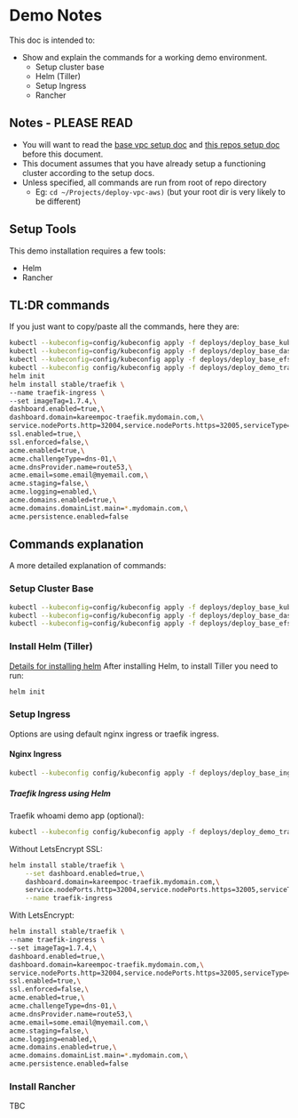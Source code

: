 # Demo Notes

This doc is intended to:

* Show and explain the commands for a working demo environment.
  * Setup cluster base
  * Helm (Tiller)
  * Setup Ingress
  * Rancher

## Notes - PLEASE READ

* You will want to read the [base vpc setup doc](https://github.com/KptnKMan/deploy-vpc-aws/docs/setup.md) and [this repos setup doc](docs/setup.md) before this document.
* This document assumes that you have already setup a functioning cluster according to the setup docs.
* Unless specified, all commands are run from root of repo directory
  * Eg: `cd ~/Projects/deploy-vpc-aws)` (but your root dir is very likely to be different)

## Setup Tools

This demo installation requires a few tools:

* Helm
* Rancher

## TL:DR commands

If you just want to copy/paste all the commands, here they are:

```bash
kubectl --kubeconfig=config/kubeconfig apply -f deploys/deploy_base_kubedns.yaml
kubectl --kubeconfig=config/kubeconfig apply -f deploys/deploy_base_dashboard.yaml
kubectl --kubeconfig=config/kubeconfig apply -f deploys/deploy_base_efs_storageclaim.yaml
kubectl --kubeconfig config/kubeconfig apply -f deploys/deploy_demo_traefik_whoami_app.yaml
helm init
helm install stable/traefik \
--name traefik-ingress \
--set imageTag=1.7.4,\
dashboard.enabled=true,\
dashboard.domain=kareempoc-traefik.mydomain.com,\
service.nodePorts.http=32004,service.nodePorts.https=32005,serviceType=NodePort,\
ssl.enabled=true,\
ssl.enforced=false,\
acme.enabled=true,\
acme.challengeType=dns-01,\
acme.dnsProvider.name=route53,\
acme.email=some.email@myemail.com,\
acme.staging=false,\
acme.logging=enabled,\
acme.domains.enabled=true,\
acme.domains.domainList.main=*.mydomain.com,\
acme.persistence.enabled=false

```

## Commands explanation

A more detailed explanation of commands:

### Setup Cluster Base

```bash
kubectl --kubeconfig=config/kubeconfig apply -f deploys/deploy_base_kubedns.yaml
kubectl --kubeconfig=config/kubeconfig apply -f deploys/deploy_base_dashboard.yaml
kubectl --kubeconfig=config/kubeconfig apply -f deploys/deploy_base_efs_storageclaim.yaml
```

### Install Helm (Tiller)

[Details for installing helm](https://docs.helm.sh/using_helm/#installing-helm)
After installing Helm, to install Tiller you need to run:

```bash
helm init
```

### Setup Ingress

Options are using default nginx ingress or traefik ingress.

#### Nginx Ingress

```bash
kubectl --kubeconfig config/kubeconfig apply -f deploys/deploy_base_ingress_controller.yaml
```

##### Traefik Ingress using Helm

Traefik whoami demo app (optional):

```bash
kubectl --kubeconfig config/kubeconfig apply -f deploys/deploy_demo_traefik_whoami_app.yaml
```

Without LetsEncrypt SSL:

```bash
helm install stable/traefik \
    --set dashboard.enabled=true,\
    dashboard.domain=kareempoc-traefik.mydomain.com,\
    service.nodePorts.http=32004,service.nodePorts.https=32005,serviceType=NodePort \
    --name traefik-ingress
```

With LetsEncrypt:

```bash
helm install stable/traefik \
--name traefik-ingress \
--set imageTag=1.7.4,\
dashboard.enabled=true,\
dashboard.domain=kareempoc-traefik.mydomain.com,\
service.nodePorts.http=32004,service.nodePorts.https=32005,serviceType=NodePort,\
ssl.enabled=true,\
ssl.enforced=false,\
acme.enabled=true,\
acme.challengeType=dns-01,\
acme.dnsProvider.name=route53,\
acme.email=some.email@myemail.com,\
acme.staging=false,\
acme.logging=enabled,\
acme.domains.enabled=true,\
acme.domains.domainList.main=*.mydomain.com,\
acme.persistence.enabled=false
```

### Install Rancher

TBC
